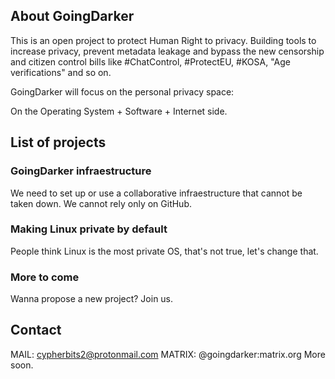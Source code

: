 ## About GoingDarker

This is an open project to protect Human Right to privacy. Building tools to increase privacy, prevent metadata leakage and bypass the new censorship and citizen control bills like #ChatControl, #ProtectEU, #KOSA, "Age verifications" and so on.

GoingDarker will focus on the personal privacy space:

On the Operating System + Software + Internet side.

## List of projects

### GoingDarker infraestructure
We need to set up or use a collaborative infraestructure that cannot be taken down. We cannot rely only on GitHub.

### Making Linux private by default
People think Linux is the most private OS, that's not true, let's change that.

### More to come
Wanna propose a new project? Join us.

## Contact

MAIL: cypherbits2@protonmail.com
MATRIX: @goingdarker:matrix.org
More soon.

